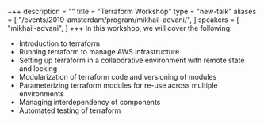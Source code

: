 +++
description = ""
title = "Terraform Workshop"
type = "new-talk"
aliases = [
        "/events/2019-amsterdam/program/mikhail-advani/",
]
speakers = [
        "mikhail-advani",
]
+++
In this workshop, we will cover the following:
* Introduction to terraform
* Running terraform to manage AWS infrastructure
* Setting up terraform in a collaborative environment with remote state and locking
* Modularization of terraform code and versioning of modules
* Parameterizing terraform modules for re-use across multiple environments
* Managing interdependency of components
* Automated testing of terraform